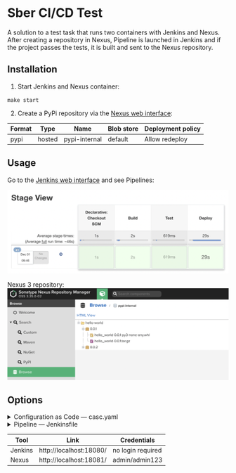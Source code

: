 # Sber CI/CD Test

A solution to a test task that runs two containers 
with Jenkins and Nexus. After creating a repository in Nexus, 
Pipeline is launched in Jenkins and if the project passes the tests, 
it is built and sent to the Nexus repository.

## Installation

1. Start Jenkins and Nexus container:
```shell
make start
```

2. Create a PyPi repository via the [Nexus web interface](http://localhost:18081/):

 Format | Type | Name |Blob store | Deployment policy |
| ------------- | ------------- | ------------- | ------------- | ------------- |
pypi | hosted | pypi-internal | default | Allow redeploy |


## Usage
Go to the [Jenkins web interface](http://localhost:18080/) and see Pipelines:

![Jenkins stage](imgs/jenkins.png)


Nexus 3 repository:
![Nexus repository](imgs/nexus.png)

## Options

<details>
  <summary>Configuration as Code — casc.yaml</summary>
    
```shell
pipelineJob('Sber-Test-CI/CD') {
  definition {
    cpsScm {
      scm {
        github('znhv/sber_test')
        # The repository on which Jenkinsfile is taken
      }
    }
  }
  triggers {
    urlTrigger {
      cron('*/2 * * * *')
      url('http://10.5.0.1:18081/repository/pypi-internal/') {
        # When the repository is created, the trigger starts the pipeline.
        status(200)
        check('status')
      }
    }
  }
}
```
</details>

<details>
  <summary>Pipeline — Jenkinsfile</summary>
    
```shell
pipeline {
    agent {
        docker {
            image 'python:3.8.2'
            args '--net=sber_test_prodnetwork -u root:root'
        }
    }
    environment {
      PROJECT_NAME = "Sber Test"
      OWNER_NAME   = "Boris Zhenikhov"
    }
    stages {

        // Build
        stage('Build') {
            steps {
                git branch: 'main', url: 'https://github.com/znhv/hello_world'
            }
        }

        // Unit Tests
        stage('Test') {
            steps {
                sh 'python3 -m src'
            }
        }

        // Deliver
        stage('Deliver') {
            post {
                success {
                    archiveArtifacts allowEmptyArchive: true,
                    artifacts: 'dist/*whl',
                    caseSensitive: false,
                    defaultExcludes: false,
                    followSymlinks: false,
                    onlyIfSuccessful: true
                }
            }
            steps {
                sh 'pip install build'
                sh 'python3 -m build'
                sh 'pip install twine'
                sh 'twine upload --config-file .pypirc --repository pypi dist/*'
            }
        }
    }
}
```
</details>



| Tool | Link | Credentials |
| ------------- | ------------- | ------------- |
| Jenkins | http://localhost:18080/ | no login required |
| Nexus | http://localhost:18081/ | admin/admin123 |